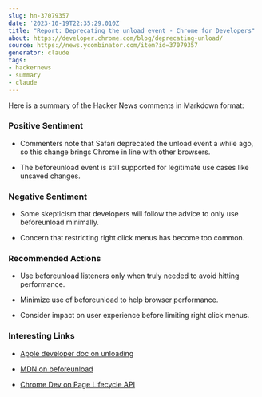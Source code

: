 ```yaml
---
slug: hn-37079357
date: '2023-10-19T22:35:29.010Z'
title: "Report: Deprecating the unload event - Chrome for Developers"
about: https://developer.chrome.com/blog/deprecating-unload/
source: https://news.ycombinator.com/item?id=37079357
generator: claude
tags:
- hackernews
- summary
- claude
---
```

 Here is a summary of the Hacker News comments in Markdown format:

### Positive Sentiment

- Commenters note that Safari deprecated the unload event a while ago, so this change brings Chrome in line with other browsers.

- The beforeunload event is still supported for legitimate use cases like unsaved changes.

### Negative Sentiment

- Some skepticism that developers will follow the advice to only use beforeunload minimally. 

- Concern that restricting right click menus has become too common.

### Recommended Actions

- Use beforeunload listeners only when truly needed to avoid hitting performance.

- Minimize use of beforeunload to help browser performance.

- Consider impact on user experience before limiting right click menus.

### Interesting Links

- [Apple developer doc on unloading](https://developer.apple.com/library/archive/documentation/AppleApplications/Reference/SafariWebContent/HandlingEvents/HandlingEvents.html#//apple_ref/doc/uid/TP40006511-SW7)

- [MDN on beforeunload](https://developer.mozilla.org/en-US/docs/Web/API/Window/beforeunload)

- [Chrome Dev on Page Lifecycle API](https://developer.chrome.com/blog/page-lifecycle-api/#events)

